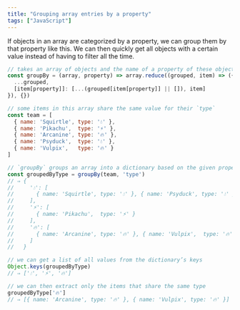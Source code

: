```yaml
---
title: "Grouping array entries by a property"
tags: ["JavaScript"]
---
```

If objects in an array are categorized by a property, we can group them by that property like this. We can then quickly get all objects with a certain value instead of having to filter all the time.

```js
// takes an array of objects and the name of a property of these objects
const groupBy = (array, property) => array.reduce((grouped, item) => ({
  ...grouped,
  [item[property]]: [...(grouped[item[property]] || []), item]
}), {})

// some items in this array share the same value for their `type`
const team = [
  { name: 'Squirtle', type: '💧' },
  { name: 'Pikachu',  type: '⚡️' },
  { name: 'Arcanine', type: '🔥' },
  { name: 'Psyduck',  type: '💧' },
  { name: 'Vulpix',   type: '🔥' }
]

// `groupBy` groups an array into a dictionary based on the given property
const groupedByType = groupBy(team, 'type')
// ⇒ {
//     '💧': [
//       { name: 'Squirtle', type: '💧' }, { name: 'Psyduck', type: '💧' }
//     ],
//     '⚡️': [
//       { name: 'Pikachu',  type: '⚡️' }
//     ],
//     '🔥': [
//       { name: 'Arcanine', type: '🔥' }, { name: 'Vulpix',  type: '🔥' }
//     ]
//   }

// we can get a list of all values from the dictionary’s keys
Object.keys(groupedByType)
// ⇒ ['💧', '⚡️', '🔥']

// we can then extract only the items that share the same type
groupedByType['🔥']
// ⇒ [{ name: 'Arcanine', type: '🔥' }, { name: 'Vulpix', type: '🔥' }]
```
